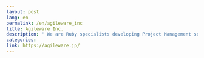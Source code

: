 ```yaml
---
layout: post
lang: en
permalink: /en/agileware_inc
title: Agileware Inc.
description: ' We are Ruby specialists developing Project Management solutions in a stress-free and flexible environment (possible to work remotely, full-flex, MacBook Pro is provided, our office has wide sub-displays, comfortable chairs as well as height-adjustable desks)(Hiring now) '
categories: 
link: https://agileware.jp/
---
```

